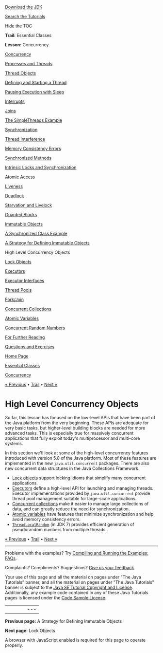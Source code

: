[Download
the JDK](http://java.sun.com/javase/6/download.jsp)
  
[Search the
Tutorials](../../search.html)
  
[Hide the TOC](javascript:toggleLeft())

**Trail:** Essential Classes
  
**Lesson:** Concurrency

[Concurrency](index.html)

[Processes and Threads](procthread.html)

[Thread Objects](threads.html)

[Defining and Starting a Thread](runthread.html)

[Pausing Execution with Sleep](sleep.html)

[Interrupts](interrupt.html)

[Joins](join.html)

[The SimpleThreads Example](simple.html)

[Synchronization](sync.html)

[Thread Interference](interfere.html)

[Memory Consistency Errors](memconsist.html)

[Synchronized Methods](syncmeth.html)

[Intrinsic Locks and Synchronization](locksync.html)

[Atomic Access](atomic.html)

[Liveness](liveness.html)

[Deadlock](deadlock.html)

[Starvation and Livelock](starvelive.html)

[Guarded Blocks](guardmeth.html)

[Immutable Objects](immutable.html)

[A Synchronized Class Example](syncrgb.html)

[A Strategy for Defining Immutable Objects](imstrat.html)

High Level Concurrency Objects

[Lock Objects](newlocks.html)

[Executors](executors.html)

[Executor Interfaces](exinter.html)

[Thread Pools](pools.html)

[Fork/Join](forkjoin.html)

[Concurrent Collections](collections.html)

[Atomic Variables](atomicvars.html)

[Concurrent Random Numbers](threadlocalrandom.html)

[For Further Reading](further.html)

[Questions and Exercises](QandE/questions.html)

[Home Page](../../index.html)
>
[Essential Classes](../index.html)
>
[Concurrency](index.html)

[« Previous](imstrat.html) • [Trail](../TOC.html) • [Next »](newlocks.html)

# High Level Concurrency Objects

So far, this lesson has focused on the low-level APIs that have been
part of the Java platform from the very beginning. These APIs are
adequate for very basic tasks, but higher-level building blocks are
needed for more advanced tasks. This is especially true for massively
concurrent applications that fully exploit today's
multiprocessor and multi-core systems.

In this section we'll look at some of the high-level concurrency
features introduced with version 5.0 of the Java platform. Most of
these features are implemented in the new
`java.util.concurrent` packages. There are also new
concurrent data structures in the Java Collections Framework.

* [Lock objects](newlocks.html) support locking
  idioms that simplify many concurrent applications.
* [Executors](executors.html) define a high-level API
  for launching and managing threads. Executor implementations
  provided by `java.util.concurrent` provide thread pool
  management suitable for large-scale applications.
* [Concurrent collections](collections.html) make it
  easier to manage large collections of data, and can greatly reduce
  the need for synchronization.
* [Atomic variables](atomicvars.html) have features
  that minimize synchronization and help avoid memory consistency
  errors.
* [`ThreadLocalRandom`](threadlocalrandom.html) (in
  JDK 7) provides
  efficient generation of pseudorandom numbers from multiple threads.

[« Previous](imstrat.html)
•
[Trail](../TOC.html)
•
[Next »](newlocks.html)

---

Problems with the examples? Try [Compiling and Running
the Examples: FAQs](../../information/run-examples.html).
  
Complaints? Compliments? Suggestions? [Give
us your feedback](http://download.oracle.com/javase/feedback.html).

Your use of this page and all the material on pages under "The Java Tutorials" banner,
and all the material on pages under "The Java Tutorials" banner is subject to the [Java SE Tutorial Copyright
and License](../../information/license.html).
Additionally, any example code contained in any of these Java
Tutorials pages is licensed under the
[Code
Sample License](http://developers.sun.com/license/berkeley_license.html).

|  |  |  |  |  |
| --- | --- | --- | --- | --- |
| |  |  | | --- | --- | | duke image | Oracle logo | | [About Oracle](http://www.oracle.com/us/corporate/index.html) | [Oracle Technology Network](http://www.oracle.com/technology/index.html) | [Terms of Service](https://www.samplecode.oracle.com/servlets/CompulsoryClickThrough?type=TermsOfService) | Copyright © 1995, 2011 Oracle and/or its affiliates. All rights reserved. |

**Previous page:** A Strategy for Defining Immutable Objects
  
**Next page:** Lock Objects




A browser with JavaScript enabled is required for this page to operate properly.